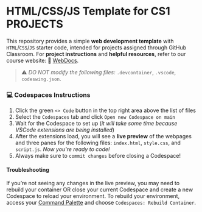 # HTML/CSS/JS Template for CS1 PROJECTS

This repository provides a simple **web development template** with `HTML`/`CSS`/`JS` starter code, intended for projects assigned through GitHub Classroom. For **project instructions** and **helpful resources**, refer to our course website: 📖 [WebDocs](https://coderina.dev/webdocs/).

> ⚠️ _DO NOT modify the following files:_ `.devcontainer`, `.vscode`, `codeswing.json`.

### 💻 Codespaces Instructions
1. Click the green `<> Code` button in the top right area above the list of files
2. Select the `Codespaces` tab and click `Open new Codespace on main`
3. Wait for the Codespace to set up (_it will take some time because VSCode extensions are being installed_)
4. After the extensions load, you will see a **live preview** of the webpages and three panes for the following files: `index.html`, `style.css`, and `script.js`. _Now you're ready to code!_
5. Always make sure to `commit changes` before closing a Codespace!

#### Troubleshooting
If you’re not seeing any changes in the live preview, you may need to rebuild your container OR close your current Codespace and create a new Codespace to reload your environment. To rebuild your environment, access your [Command Palette](https://docs.github.com/en/codespaces/codespaces-reference/using-the-vs-code-command-palette-in-codespaces) and choose `Codespaces: Rebuild Container`. 



